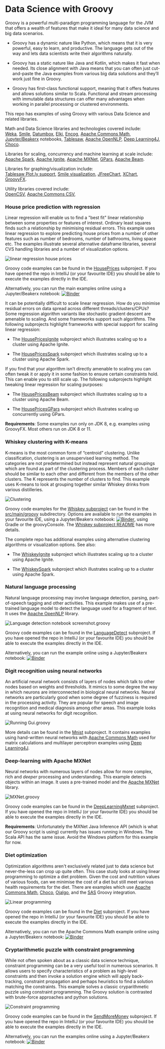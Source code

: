 # Data Science with Groovy

Groovy is a powerful multi-paradigm programming language for the JVM that offers a wealth of features that make it ideal for many data science and big data scenarios.

* Groovy has a dynamic nature like Python, which means that it is very powerful, easy to learn, and productive. The language gets out of the way and lets data scientists write their algorithms naturally.

* Groovy has a static nature like Java and Kotlin, which makes it fast when needed. Its close alignment with Java means that you can often just cut-and-paste the Java examples from various big data solutions and they’ll work just fine in Groovy.

* Groovy has first-class functional support, meaning that it offers features and allows solutions similar to Scala. Functional and stream processing with immutable data structures can offer many advantages when working in parallel processing or clustered environments.

This repo has examples of using Groovy with various Data Science and related libraries.

Math and Data Science libraries and technologies covered include:<br>
[Weka](https://www.cs.waikato.ac.nz/ml/weka/),
[Smile](http://haifengl.github.io/),
[Datumbox](https://github.com/datumbox/datumbox-framework),
[Elki](https://elki-project.github.io/),
[Encog](https://github.com/jeffheaton/encog-java-core),
[Apache Commons Math](https://commons.apache.org/proper/commons-math/),
[Jupyter/Beakerx](http://beakerx.com/) notebooks,
[Tablesaw](https://tablesaw.tech/),
[Apache OpenNLP](https://opennlp.apache.org/),
[Deep Learning4J](https://deeplearning4j.org/),
[Choco](http://www.choco-solver.org/).

Libraries for scaling, concurrency and machine learning at scale include:<br>
[Apache Spark](https://spark.apache.org/),
[Apache Ignite](https://ignite.apache.org/),
[Apache MXNet](https://mxnet.apache.org/),
[GPars](http://gpars.org/),
[Apache Beam](https://beam.apache.org/).

Libraries for graphing/visualization include:<br>
[Tablesaw Plot.ly support](https://jtablesaw.github.io/tablesaw/userguide/Introduction_to_Plotting.html),
[Smile visualization](http://haifengl.github.io/visualization.html),
[JFreeChart](http://www.jfree.org/jfreechart/),
[XChart](https://knowm.org/open-source/xchart/),
[GroovyFX](http://groovyfx.org/).

Utility libraries covered include:<br>
[OpenCSV](http://opencsv.sourceforge.net/),
[Apache Commons CSV](https://commons.apache.org/proper/commons-csv/),

### House price prediction with regression

Linear regression will enable us to find a "best fit" linear relationship between some properties or features of interest.
Ordinary least squares finds such a relationship by minimising residual errors.
This example uses linear regression to explore predicting house prices from a number
of other features such as number of bedrooms, number of bathrooms,
living space etc.
The examples illustrate several alternative dataframe libraries,
several CVS handling libraries and a number of visualization options.

![linear regression house prices](images/houses.png)

Groovy code examples can be found in the [HousePrices](subprojects/HousePrices/src/main/groovy) subproject.
If you have opened the repo in IntelliJ (or your favourite IDE) you should be able to execute the examples directly in the IDE.

Alternatively, you can run the main examples online using a Jupyter/Beakerx notebook:
[![Binder](https://mybinder.org/badge_logo.svg)](https://mybinder.org/v2/gh/paulk-asert/groovy-data-science/master?filepath=subprojects%2FHousePrices%2Fsrc%2Fmain%2Fnotebook%2FHousePrices.ipynb)

It can be potentially difficult to scale linear regression.
How do you minimise residual errors on data spread across different
threads/clusters/CPUs?
Some regression algorithm variants like stochastic gradient descent are amenable to scaling.
And some frameworks support such algorithms. The following subprojects highlight frameworks
with special support for scaling linear regression:

* The [HousePricesIgnite](subprojects/HousePricesIgnite/src/main/groovy) subproject which illustrates scaling up to a cluster using Apache Ignite.

* The [HousePricesSpark](subprojects/HousePricesSpark/src/main/groovy) subproject which illustrates scaling up to a cluster using Apache Spark.

If you find that your algorithm isn't directly amenable to scaling
you can often tweak it or apply it in some fashion to ensure certain
constraints hold. This can enable you to still scale up.
The following subprojects highlight tweaking linear regression
for scaling purposes:

* The [HousePricesBeam](subprojects/HousePricesBeam/src/main/groovy) subproject which illustrates scaling up to a cluster using Apache Beam.

* The [HousePricesGPars](subprojects/HousePricesGPars/src/main/groovy) subproject which illustrates scaling up concurrently using GPars.

__Requirements__: Some examples run only on JDK 8, e.g. examples using GroovyFX. Most others run on JDK 8 or 11.

### Whiskey clustering with K-means

K-means is the most common form of “centroid” clustering.
Unlike classification, clustering is an unsupervised learning method.
The categories are not predetermined but instead represent natural groupings
which are found as part of the clustering process.
Members of each cluster should be similar to each other and
different from the members of the other clusters.
The K represents the number of clusters to find.
This example uses K-means to look at grouping together
similar Whiskey drinks from various distilleries.

![Clustering](images/whiskey.png)

Groovy code examples for the [Whiskey subproject](subprojects/Whiskey/) can be found in
the [src/main/groovy](subprojects/Whiskey/src/main/groovy) subdirectory.
Options are available to run the examples in your favourite IDE, using a Jupyter/Beakerx notebook:
[![Binder](https://mybinder.org/badge_logo.svg)](https://mybinder.org/v2/gh/paulk-asert/groovy-data-science/master?filepath=subprojects%2FWhiskey%2Fsrc%2Fmain%2Fnotebook%2FWhiskey.ipynb),
using Gradle or the groovyConsole.
The [Whiskey subproject README](subprojects/Whiskey/) has more details.

The complete repo has additional examples using alternative clustering algorithms or visualization options. See also:

* The [WhiskeyIgnite](subprojects/WhiskeyIgnite/src/main/groovy) subproject which illustrates scaling up to a cluster using Apache Ignite.

* The [WhiskeySpark](subprojects/WhiskeySpark/src/main/groovy) subproject which illustrates scaling up to a cluster using Apache Spark.

### Natural language processing

Natural language processing may involve language detection, parsing, part-of-speech tagging and other activities.
This example makes use of a pre-trained language model to detect the language used for a fragment of text.
It uses the [Apache OpenNLP](https://opennlp.apache.org/) library.

![Language detection notebook screenshot.groovy](images/lang_detect_notebook.png)

Groovy code examples can be found in the [LanguageDetect](subprojects/LanguageDetect/src/main/groovy) subproject.
If you have opened the repo in IntelliJ (or your favourite IDE) you should be able to execute the examples directly in the IDE.

Alternatively, you can run the example online using a Jupyter/Beakerx notebook:
[![Binder](https://mybinder.org/badge_logo.svg)](https://mybinder.org/v2/gh/paulk-asert/groovy-data-science/master?filepath=subprojects%2FLanguageDetect%2Fsrc%2Fmain%2Fnotebook%2FLanguageDetect.ipynb)

### Digit recognition using neural networks

An artificial neural network consists of layers of nodes which talk to other nodes based on weights and thresholds.
It mimics to some degree the way in which neurons are interconnected in biological neural networks.
Neural networks are particularly good when some degree of fuzziness is required in the processing activity.
They are popular for speech and image recognition and medical diagnosis among other areas.
This example looks at using neural networks for digit recognition.

![Running Gui.groovy](images/mnist_gui.png)

More details can be found in the [Mnist](subprojects/Mnist/) subproject.
It contains examples using hand-written neural networks with
[Apache Commons Math](https://commons.apache.org/proper/commons-math/) used for matrix calculations
and multilayer perceptron examples using
[Deep Learning4J](https://deeplearning4j.org/).

### Deep-learning with Apache MXNet

Neural networks with numerous layers of nodes allow for more complex, rich and _deeper_ processing and understanding.
This example detects objects within an image.
It uses a pre-trained model and the
[Apache MXNet](https://mxnet.apache.org/)
library.

![MXNet.groovy](images/mxnet.png)

Groovy code examples can be found in the [DeepLearningMxnet](subprojects/DeepLearningMxnet/src/main/groovy) subproject.
If you have opened the repo in IntelliJ (or your favourite IDE) you should be able to execute the examples directly in the IDE.

__Requirements__: Unfortunately the MXNet Java Inference API (which is what our Groovy script is using)
currently has issues running in Windows. The Scala API has the same issue.
Avoid the Windows platform for this example for now.

### Diet optimization

Optimization algorithms aren't exclusively related just to data science but
never-the-less can crop up quite often. This case study looks at using linear programming
to optimize a diet problem. Given the cost and nutrition values of various
foods, can we minimise the cost of a diet but still meet various
health requirements for the diet.
There are examples which use
[Apache Commons Math](https://commons.apache.org/proper/commons-math/),
[Choco](http://www.choco-solver.org/),
[Ojalgo](https://www.ojalgo.org/),
and the [SAS](https://www.sas.com/en_us/home.html) Groovy integration.

![Linear programming](images/lp_screenshot.png)

Groovy code examples can be found in the [Diet](subprojects/Diet/src/main/groovy) subproject.
If you have opened the repo in IntelliJ (or your favourite IDE) you should be able to execute the examples directly in the IDE.

Alternatively, you can run the Apache Commons Math example online using a Jupyter/Beakerx notebook:
[![Binder](https://mybinder.org/badge_logo.svg)](https://mybinder.org/v2/gh/paulk-asert/groovy-data-science/master?filepath=subprojects%2FDiet%2Fsrc%2Fmain%2Fnotebook%2FDiet.ipynb)

### Cryptarithmetic puzzle with constraint programming

While not often spoken about as a classic data science technique,
constraint programming can be a very useful tool in numerous scenarios.
It allows users to specify characteristics of a problem as high-level constraints
and then invoke a solution engine which will apply back-tracking,
constraint propagation and perhaps heuristics to find a solution matching the constraints.
This example solves a classic cryparithmetic puzzle using constraint programming.
The Groovy solution is contrasted with brute-force approaches and python solutions.

![Constraint programming](images/cp_screenshot.png)

Groovy code examples can be found in the [SendMoreMoney](subprojects/SendMoreMoney/src/main/groovy) subproject.
If you have opened the repo in IntelliJ (or your favourite IDE) you should be able to execute the examples directly in the IDE.

Alternatively, you can run the examples online using a Jupyter/Beakerx notebook:
[![Binder](https://mybinder.org/badge_logo.svg)](https://mybinder.org/v2/gh/paulk-asert/groovy-data-science/master?filepath=subprojects%2FSendMoreMoney%2Fsrc%2Fmain%2Fnotebook%2FSendMoreMoney.ipynb)
